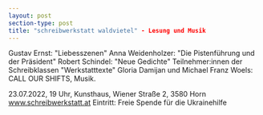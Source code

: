 ```yaml
---
layout: post
section-type: post
title: "schreibwerkstatt waldvietel" - Lesung und Musik
---
```

Gustav Ernst: "Liebesszenen"
Anna Weidenholzer: "Die Pistenführung und der Präsident"
Robert Schindel: "Neue Gedichte"
Teilnehmer:innen der Schreibklassen "Werkstatttexte"
Gloria Damijan und Michael Franz Woels: CALL OUR SHIFTS, Musik.

23.07.2022, 19 Uhr, Kunsthaus, Wiener Straße 2, 3580 Horn
<a href="https://www.schreibwerkstatt.at/">www.schreibwerkstatt.at</a>
Eintritt: Freie Spende für die Ukrainehilfe
